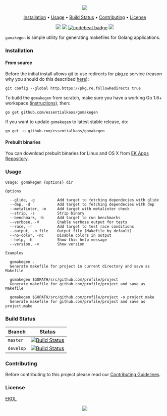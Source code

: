 <p align="center"><a href="#readme"><img src="https://gh.kaos.st/gomakegen.svg"/></a></p>

<p align="center"><a href="#installation">Installation</a> • <a href="#usage">Usage</a> • <a href="#build-status">Build Status</a> • <a href="#contributing">Contributing</a> • <a href="#license">License</a></p>

<p align="center">
  <a href="https://travis-ci.org/essentialkaos/gomakegen"><img src="https://travis-ci.org/essentialkaos/gomakegen.svg"></a>
  <a href="https://goreportcard.com/report/github.com/essentialkaos/gomakegen"><img src="https://goreportcard.com/badge/github.com/essentialkaos/gomakegen"></a>
  <a href="https://codebeat.co/projects/github-com-essentialkaos-gomakegen-master"><img alt="codebeat badge" src="https://codebeat.co/badges/6f7a19c8-d78d-4062-a8cf-fdac4b8d1f85" /></a>
  <a href="https://essentialkaos.com/ekol"><img src="https://gh.kaos.st/ekol.svg"></a>
</p>

`gomakegen` is simple utility for generating makefiles for Golang applications.

### Installation

#### From source

Before the initial install allows git to use redirects for [pkg.re](https://github.com/essentialkaos/pkgre) service (reason why you should do this described [here](https://github.com/essentialkaos/pkgre#git-support)):

```
git config --global http.https://pkg.re.followRedirects true
```

To build the `gomakegen` from scratch, make sure you have a working Go 1.6+ workspace ([instructions](https://golang.org/doc/install)), then:

```
go get github.com/essentialkaos/gomakegen
```

If you want to update `gomakegen` to latest stable release, do:

```
go get -u github.com/essentialkaos/gomakegen
```

#### Prebuilt binaries

You can download prebuilt binaries for Linux and OS X from [EK Apps Repository](https://apps.kaos.io/gomakegen/latest).

### Usage

```
Usage: gomakegen {options} dir

Options

  --glide, -g          Add target to fetching dependecies with glide
  --dep, -d            Add target to fetching dependecies with dep
  --metalinter, -m     Add target with metalinter check
  --strip, -s          Strip binary
  --benchmark, -b      Add target to run benchmarks
  --verbose, -V        Enable verbose output for tests
  --race, -r           Add target to test race conditions
  --output, -o file    Output file (Makefile by default)
  --no-color, -nc      Disable colors in output
  --help, -h           Show this help message
  --version, -v        Show version

Examples

  gomakegen .
  Generate makefile for project in current directory and save as Makefile

  gomakegen $GOPATH/src/github.com/profile/project
  Generate makefile for github.com/profile/project and save as Makefile

  gomakegen $GOPATH/src/github.com/profile/project -o project.make
  Generate makefile for github.com/profile/project and save as project.make

```

### Build Status

| Branch | Status |
|--------|--------|
| `master` | [![Build Status](https://travis-ci.org/essentialkaos/gomakegen.svg?branch=master)](https://travis-ci.org/essentialkaos/gomakegen) |
| `develop` | [![Build Status](https://travis-ci.org/essentialkaos/gomakegen.svg?branch=develop)](https://travis-ci.org/essentialkaos/gomakegen) |

### Contributing

Before contributing to this project please read our [Contributing Guidelines](https://github.com/essentialkaos/contributing-guidelines#contributing-guidelines).

### License

[EKOL](https://essentialkaos.com/ekol)

<p align="center"><a href="https://essentialkaos.com"><img src="https://gh.kaos.st/ekgh.svg"/></a></p>
